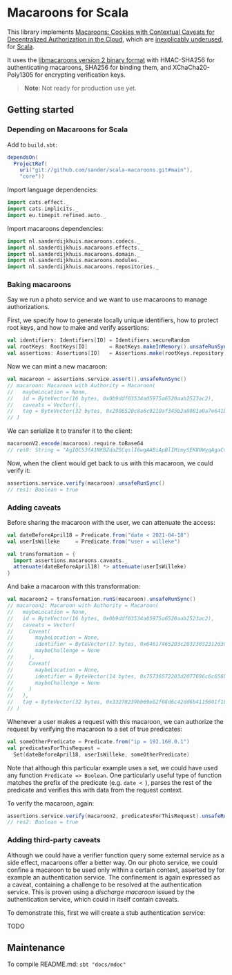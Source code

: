 # Macaroons for Scala

This library implements [Macaroons: Cookies with Contextual Caveats for Decentralized Authorization in the Cloud](https://research.google/pubs/pub41892/), which are [inexplicably underused](https://latacora.micro.blog/a-childs-garden/), for [Scala](https://www.scala-lang.org/).

It uses the [libmacaroons version 2 binary format](https://github.com/rescrv/libmacaroons/blob/master/doc/format.txt) with HMAC-SHA256 for authenticating macaroons, SHA256 for binding them, and XChaCha20-Poly1305 for encrypting verification keys.

> **Note**: Not ready for production use yet.

## Getting started

### Depending on Macaroons for Scala

Add to `build.sbt`:

```scala
dependsOn(
  ProjectRef(
    uri("git://github.com/sander/scala-macaroons.git#main"),
    "core"))
```

Import language dependencies:

```scala
import cats.effect._
import cats.implicits._
import eu.timepit.refined.auto._
```

Import macaroons dependencies:

```scala
import nl.sanderdijkhuis.macaroons.codecs._
import nl.sanderdijkhuis.macaroons.effects._
import nl.sanderdijkhuis.macaroons.domain._
import nl.sanderdijkhuis.macaroons.modules._
import nl.sanderdijkhuis.macaroons.repositories._
```

### Baking macaroons

Say we run a photo service and we want to use macaroons to manage authorizations.

First, we specify how to generate locally unique identifiers, how to protect root keys, and how to make and verify assertions:

```scala
val identifiers: Identifiers[IO] = Identifiers.secureRandom
val rootKeys: RootKeys[IO]       = RootKeys.makeInMemory().unsafeRunSync()
val assertions: Assertions[IO]   = Assertions.make(rootKeys.repository)
```

Now we can mint a new macaroon:

```scala
val macaroon = assertions.service.assert().unsafeRunSync()
// macaroon: Macaroon with Authority = Macaroon(
//   maybeLocation = None,
//   id = ByteVector(16 bytes, 0x0b9ddf03534a05975a6520aab2523ac2),
//   caveats = Vector(),
//   tag = ByteVector(32 bytes, 0x2906520c8a6c9210af345b2a8081a0a7e641bf4fb37747ddee26475dabfee136)
// )
```

We can serialize it to transfer it to the client:

```scala
macaroonV2.encode(macaroon).require.toBase64
// res0: String = "AgIQC53fA1NKBZdaZSCqslI6wgAABiApBlIMimySEK80WyqAgaCn5kG/T7N3R93uJkddq/7hNg=="
```

Now, when the client would get back to us with this macaroon, we could verify it:

```scala
assertions.service.verify(macaroon).unsafeRunSync()
// res1: Boolean = true
```

### Adding caveats

Before sharing the macaroon with the user, we can attenuate the access:

```scala
val dateBeforeApril18 = Predicate.from("date < 2021-04-18")
val userIsWilleke     = Predicate.from("user = willeke")

val transformation = {
  import assertions.macaroons.caveats._
  attenuate(dateBeforeApril18) *> attenuate(userIsWilleke)
}
```

And bake a macaroon with this transformation:

```scala
val macaroon2 = transformation.runS(macaroon).unsafeRunSync()
// macaroon2: Macaroon with Authority = Macaroon(
//   maybeLocation = None,
//   id = ByteVector(16 bytes, 0x0b9ddf03534a05975a6520aab2523ac2),
//   caveats = Vector(
//     Caveat(
//       maybeLocation = None,
//       identifier = ByteVector(17 bytes, 0x64617465203c20323032312d30342d3138),
//       maybeChallenge = None
//     ),
//     Caveat(
//       maybeLocation = None,
//       identifier = ByteVector(14 bytes, 0x75736572203d2077696c6c656b65),
//       maybeChallenge = None
//     )
//   ),
//   tag = ByteVector(32 bytes, 0x33278239bb69e62f08d6c42dd6b4115801f186d48178c10c850fcaebf2e5a07f)
// )
```

Whenever a user makes a request with this macaroon, we can authorize the request by verifying the macaroon to a set of true predicates:

```scala
val someOtherPredicate = Predicate.from("ip = 192.168.0.1")
val predicatesForThisRequest =
  Set(dateBeforeApril18, userIsWilleke, someOtherPredicate)
```

Note that although this particular example uses a set, we could have used any function `Predicate => Boolean`. One particularly useful type of function matches the prefix of the predicate (e.g. `date < `), parses the rest of the predicate and verifies this with data from the request context. 

To verify the macaroon, again:

```scala
assertions.service.verify(macaroon2, predicatesForThisRequest).unsafeRunSync()
// res2: Boolean = true
```

### Adding third-party caveats

Although we could have a verifier function query some external service as a side effect, macaroons offer a better way. On our photo service, we could confine a macaroon to be used only within a certain context, asserted by for example an authentication service. The confinement is again expressed as a caveat, containing a challenge to be resolved at the authentication service. This is proven using a *discharge macaroon* issued by the authentication service, which could in itself contain caveats.

To demonstrate this, first we will create a stub authentication service:

TODO

## Maintenance

To compile README.md: `sbt "docs/mdoc"`
